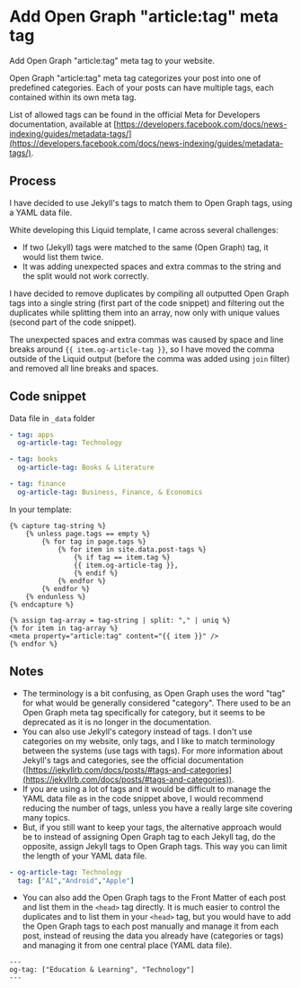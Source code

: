 # Add Open Graph "article:tag" meta tag

Add Open Graph "article:tag" meta tag to your website.

Open Graph "article:tag" meta tag categorizes your post into one of predefined categories. Each of your posts can have multiple tags, each contained within its own meta tag.

List of allowed tags can be found in the official Meta for Developers documentation, available at [https://developers.facebook.com/docs/news-indexing/guides/metadata-tags/](https://developers.facebook.com/docs/news-indexing/guides/metadata-tags/).

## Process

I have decided to use Jekyll's tags to match them to Open Graph tags, using a YAML data file.

White developing this Liquid template, I came across several challenges:

- If two (Jekyll) tags were matched to the same (Open Graph) tag, it would list them twice.
- It was adding unexpected spaces and extra commas to the string and the split would not work correctly.

I have decided to remove duplicates by compiling all outputted Open Graph tags into a single string (first part of the code snippet) and filtering out the duplicates while splitting them into an array, now only with unique values (second part of the code snippet).

The unexpected spaces and extra commas was caused by space and line breaks around `{{ item.og-article-tag }}`, so I have moved the comma outside of the Liquid output (before the comma was added using `join` filter) and removed all line breaks and spaces.

## Code snippet

Data file in `_data` folder

```YAML
- tag: apps
  og-article-tag: Technology

- tag: books
  og-article-tag: Books & Literature

- tag: finance
  og-article-tag: Business, Finance, & Economics
```

In your template:

```Liquid
{% capture tag-string %}
    {% unless page.tags == empty %}
        {% for tag in page.tags %}
            {% for item in site.data.post-tags %}
                {% if tag == item.tag %}
                {{ item.og-article-tag }},
                {% endif %}
            {% endfor %}
        {% endfor %}
    {% endunless %}
{% endcapture %}

{% assign tag-array = tag-string | split: "," | uniq %}
{% for item in tag-array %}
<meta property="article:tag" content="{{ item }}" />
{% endfor %}
```

## Notes

- The terminology is a bit confusing, as Open Graph uses the word "tag" for what would be generally considered "category". There used to be an Open Graph meta tag specifically for category, but it seems to be deprecated as it is no longer in the documentation.
- You can also use Jekyll's category instead of tags. I don't use categories on my website, only tags, and I like to match terminology between the systems (use tags with tags). For more information about Jekyll's tags and categories, see the official documentation ([https://jekyllrb.com/docs/posts/#tags-and-categories](https://jekyllrb.com/docs/posts/#tags-and-categories)).
- If you are using a lot of tags and it would be difficult to manage the YAML data file as in the code snippet above, I would recommend reducing the number of tags, unless you have a really large site covering many topics.
- But, if you still want to keep your tags, the alternative approach would be to instead of assigning Open Graph tag to each Jekyll tag, do the opposite, assign Jekyll tags to Open Graph tags. This way you can limit the length of your YAML data file.

```YAML
- og-article-tag: Technology
  tag: ["AI","Android","Apple"]
```

- You can also add the Open Graph tags to the Front Matter of each post and list them in the `<head>` tag directly. It is much easier to control the duplicates and to list them in your `<head>` tag, but you would have to add the Open Graph tags to each post manually and manage it from each post, instead of reusing the data you already have (categories or tags) and managing it from one central place (YAML data file).

```Front Matter
---
og-tag: ["Education & Learning", "Technology"]
---
```
